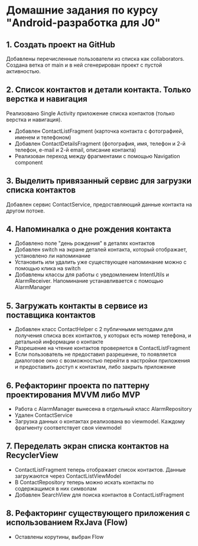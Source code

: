 # Домашние задания по курсу "Android-разработка для J0"

## 1. Создать проект на GitHub

Добавлены перечисленные пользователи из списка как collaborators.
Создана ветка от main и в ней сгенерирован проект с пустой активностью.

## 2. Список контактов и детали контакта. Только верстка и навигация

Реализовано Single Activity приложение списка контактов (только верстка и навигация).
- Добавлен ContactListFragment (карточка контакта с фотографией, именем и телефоном)
- Добавлен ContactDetailsFragment (фотография, имя, телефон и 2-й телефон, e-mail и 2-й email, описание контакта)
- Реализован переход между фрагментами с помощью Navigation component

## 3. Выделить привязанный сервис для загрузки списка контактов

Добавлен сервис ContactService, предоставляющий данные контакта на другом потоке.

## 4. Напоминалка о дне рождения контакта

- Добавлено поле "день рождения" в деталях контактов
- Добавлен switch на экране деталей контакта, который отображает, установлено ли напоминание
- Установить или удалить уже существующее напоминание можно с помощью клика на switch
- Добавлены классы для работы с уведомлением IntentUtils и AlarmReceiver. Напоминание устанавливается с помощью AlarmManager 

## 5. Загружать контакты в сервисе из поставщика контактов

- Добавлен класс ContactHelper с 2 публичными методами для получения списка всех контактов, у которых есть номер телефона, и детальной информации о контакте
- Разрешение на чтение контактов проверяется в ContactListFragment
- Если пользователь не предоставил разрешение, то появляется диалоговое окно с возможностью перейти в настройки приложения и предоставить доступ к контактам, либо закрыть приложение

## 6. Рефакторинг проекта по паттерну проектирования MVVM либо MVP

- Работа с AlarmManager вынесена в отдельный класс AlarmRepository
- Удален ContactService
- Загрузка данных о контактах реализована во viewmodel. Каждому фрагменту соответствует своя viewmodel

## 7. Переделать экран списка контактов на RecyclerView

- ContactListFragment теперь отображает список контактов. Данные загружаются через ContactListViewModel
- В ContactRepository теперь можно искать контакты по содержащимся в них символам
- Добавлен SearchView для поиска контактов в ContactListFragment

## 8. Рефакторинг существующего приложения с использованием RxJava (Flow)

- Оставлены корутины, выбран Flow
